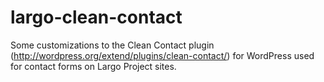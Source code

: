 largo-clean-contact
===================

Some customizations to the Clean Contact plugin (http://wordpress.org/extend/plugins/clean-contact/) for WordPress used for contact forms on Largo Project sites.
